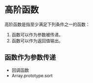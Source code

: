 # 高阶函数

高阶函数是指至少满足下列条件之一的函数：

1. 函数可以作为参数被传递。
2. 函数可以作为返回值输出。

## 函数作为参数传递

- 回调函数
- Array.prototype.sort